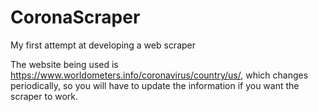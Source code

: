 # CoronaScraper
My first attempt at developing a web scraper

The website being used is https://www.worldometers.info/coronavirus/country/us/, which changes periodically, so you will have to update the information if you want the scraper to work.
